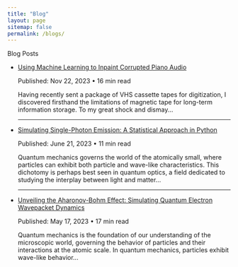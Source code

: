 ```yaml
---
title: "Blog"
layout: page
sitemap: false
permalink: /blogs/
---
```


<div>
  <div class="text-2xl w-full font-bold mb-8">Blog Posts</div>
</div>

<ul>
  <li>
    <a href="https://medium.com/@benjamincolmey/using-machine-learning-to-inpaint-corrupted-piano-audio-5bab24db17f1">
      Using Machine Learning to Inpaint Corrupted Piano Audio
    </a>
    <p>
      Published: Nov 22, 2023 • 16 min read
    </p>
    <p>
      Having recently sent a package of VHS cassette tapes for digitization, I discovered firsthand the limitations of magnetic tape for long-term information storage. To my great shock and dismay...
    </p>
  </li>
  <hr />

  <li>
    <a href="https://medium.com/@benjamincolmey/simulating-single-photon-emission-a-statistical-approach-in-python-aa348cc8119c">
      Simulating Single-Photon Emission: A Statistical Approach in Python
    </a>
    <p>
      Published: June 21, 2023 • 11 min read
    </p>
    <p>
      Quantum mechanics governs the world of the atomically small, where particles can exhibit both particle and wave-like characteristics. This dichotomy is perhaps best seen in quantum optics, a field dedicated to studying the interplay between light and matter...
    </p>
  </li>
  <hr />

  <li>
    <a href="https://medium.com/@benjamincolmey/unveiling-the-aharonov-bohm-effect-simulating-quantum-electron-wavepacket-dynamics-from-scratch-in-7c54fea2193d">
      Unveiling the Aharonov-Bohm Effect: Simulating Quantum Electron Wavepacket Dynamics
    </a>
    <p>
      Published: May 17, 2023 • 17 min read
    </p>
    <p>
      Quantum mechanics is the foundation of our understanding of the microscopic world, governing the behavior of particles and their interactions at the atomic scale. In quantum mechanics, particles exhibit wave-like behavior...
    </p>
  </li>
</ul>
